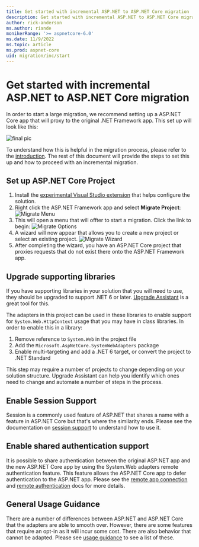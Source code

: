 ```yaml
---
title: Get started with incremental ASP.NET to ASP.NET Core migration
description: Get started with incremental ASP.NET to ASP.NET Core migration
author: rick-anderson
ms.author: riande
monikerRange: '>= aspnetcore-6.0'
ms.date: 11/9/2022
ms.topic: article
ms.prod: aspnet-core
uid: migration/inc/start
---
```


# Get started with incremental ASP.NET to ASP.NET Core migration

In order to start a large migration, we recommend setting up a ASP.NET Core app that will proxy to the original .NET Framework app. This set up will look like this:

![final pic](~/migration/inc/overview/static/final.png)

To understand how this is helpful in the migration process, please refer to the [introduction](README.md). The rest of this document will provide the steps to set this up and how to proceed with an incremental migration.

## Set up ASP.NET Core Project

1. Install the [experimental Visual Studio extension](https://marketplace.visualstudio.com/items?itemName=WebToolsTeam.aspnetprojectmigrations) that helps configure the solution.
2. Right click the ASP.NET Framework app and select **Migrate Project**:
   ![Migrate Menu](~/migration/inc/start/static/migrate_menu.png)
1. This will open a menu that will offter to start a migration. Click the link to begin:
   ![Migrate Options](~/migration/inc/start/static/migrate_options.png)
1. A wizard will now appear that allows you to create a new project or select an existing project.
   ![Migrate Wizard](~/migration/inc/start/static/migrate_wizard.png)
1. After completing the wizard, you have an ASP.NET Core project that proxies requests that do not exist there onto the ASP.NET Framework app.

## Upgrade supporting libraries

If you have supporting libraries in your solution that you will need to use, they should be upgraded to support .NET 6 or later<!--Review -->. [Upgrade Assistant](https://github.com/dotnet/upgrade-assistant) is a great tool for this.

The adapters in this project can be used in these libraries to enable support for `System.Web.HttpContext` usage that you may have in class libraries. In order to enable this in a library:

1. Remove reference to `System.Web` in the project file
2. Add the `Microsoft.AspNetCore.SystemWebAdapters` package
3. Enable multi-targeting and add a .NET 6 target, or convert the project to .NET Standard

This step may require a number of projects to change depending on your solution structure. Upgrade Assistant can help you identify which ones need to change and automate a number of steps in the process.

## Enable Session Support

Session is a commonly used feature of ASP.NET that shares a name with a feature in ASP.NET Core but that's where the similarity ends. Please see the documentation on [session support](session-state/session.md) to understand how to use it.

## Enable shared authentication support

It is possible to share authentication between the original ASP.NET app and the new ASP.NET Core app by using the System.Web adapters remote authentication feature. This feature allows the ASP.NET Core app to defer authentication to the ASP.NET app. Please see the [remote app connection](remote-app-setup.md) and [remote authentication]((remote-authentication/remote-authentication.md)) docs for more details.

## General Usage Guidance

There are a number of differences between ASP.NET and ASP.NET Core that the adapters are able to smooth over. However, there are some features that require an opt-in as it will incur some cost. There are also behavior that cannot be adapted. Please see [usage guidance](usage_guidance.md) to see a list of these.